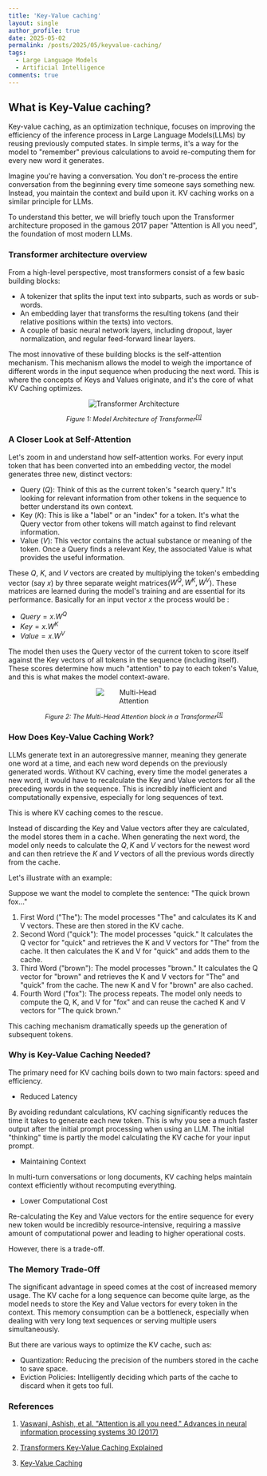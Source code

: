 ```yaml
---
title: 'Key-Value caching'
layout: single
author_profile: true
date: 2025-05-02
permalink: /posts/2025/05/keyvalue-caching/
tags:
  - Large Language Models
  - Artificial Intelligence
comments: true
---
```


## What is Key-Value caching?
Key-value caching, as an optimization technique, focuses on improving the efficiency of the inference process in Large Language Models(LLMs) by reusing previously computed states. In simple terms, it's a way for the model to "remember" previous calculations to avoid re-computing them for every new word it generates.

Imagine you're having a conversation. You don't re-process the entire conversation from the beginning every time someone says something new. Instead, you maintain the context and build upon it. KV caching works on a similar principle for LLMs.

To understand this better, we will briefly touch upon the Transformer architecture proposed in the gamous 2017 paper "Attention is All you need", the foundation of most modern LLMs.

### Transformer architecture overview

From a high-level perspective, most transformers consist of a few basic building blocks:

- A tokenizer that splits the input text into subparts, such as words or sub-words.
- An embedding layer that transforms the resulting tokens (and their relative positions within the texts) into vectors.
- A couple of basic neural network layers, including dropout, layer normalization, and regular feed-forward linear layers.

The most innovative of these building blocks is the self-attention mechanism. This mechanism allows the model to weigh the importance of different words in the input sequence when producing the next word. This is where the concepts of Keys and Values originate, and it's the core of what KV Caching optimizes.

<div style="text-align: center;">
  <img src="{{ site.baseurl }}/images/Transformers.png" alt="Transformer Architecture" style="max-width: 40%; height: auto;">
  <p style="font-style: italic; font-size: 0.9em; text-align: center;">Figure 1: Model Architecture of Transformer<sup><a href="https://arxiv.org/abs/1706.03762v7">[1]</a></sup></p>
</div>

### A Closer Look at Self-Attention

Let's zoom in and understand how self-attention works. For every input token that has been converted into an embedding vector, the model generates three new, distinct vectors:

- Query $(Q)$: Think of this as the current token's "search query." It's looking for relevant information from other tokens in the sequence to better understand its own context.
- Key $(K)$: This is like a "label" or an "index" for a token. It's what the Query vector from other tokens will match against to find relevant information.
- Value $(V)$: This vector contains the actual substance or meaning of the token. Once a Query finds a relevant Key, the associated Value is what provides the useful information.

These $Q$, $K$, and $V$ vectors are created by multiplying the token's embedding vector (say $x$) by three separate weight matrices($W^Q, W^K, W^V$). These matrices are learned during the model's training and are essential for its performance. Basically for an input vector $x$ the process would be :
- $Query = x.W^Q$
- $Key = x.W^K$
- $Value = x.W^V$

The model then uses the Query vector of the current token to score itself against the Key vectors of all tokens in the sequence (including itself). These scores determine how much "attention" to pay to each token's Value, and this is what makes the model context-aware.

<div style="text-align: center;">
  <img src="{{ site.baseurl }}/images/multihead_attention.png" alt="Multi-Head Attention" style="max-width: 30%; height: auto;">
  <p style="font-style: italic; font-size: 0.9em; text-align: center;">Figure 2: The Multi-Head Attention block in a Transformer<sup><a href="https://arxiv.org/abs/1706.03762v7">[1]</a></sup></p>
</div>

### How Does Key-Value Caching Work?

LLMs generate text in an autoregressive manner, meaning they generate one word at a time, and each new word depends on the previously generated words. Without KV caching, every time the model generates a new word, it would have to recalculate the Key and Value vectors for all the preceding words in the sequence. This is incredibly inefficient and computationally expensive, especially for long sequences of text.

This is where KV caching comes to the rescue.

Instead of discarding the Key and Value vectors after they are calculated, the model stores them in a cache. When generating the next word, the model only needs to calculate the $Q, K$ and $V$ vectors for the newest word and can then retrieve the $K$ and $V$ vectors of all the previous words directly from the cache.

Let's illustrate with an example:

Suppose we want the model to complete the sentence: "The quick brown fox..."

1. First Word ("The"): The model processes "The" and calculates its K and V vectors. These are then stored in the KV cache.
2. Second Word ("quick"): The model processes "quick." It calculates the Q vector for "quick" and retrieves the K and V vectors for "The" from the cache. It then calculates the K and V for "quick" and adds them to the cache.
3. Third Word ("brown"): The model processes "brown." It calculates the Q vector for "brown" and retrieves the K and V vectors for "The" and "quick" from the cache. The new K and V for "brown" are also cached.
4. Fourth Word ("fox"): The process repeats. The model only needs to compute the Q, K, and V for "fox" and can reuse the cached K and V vectors for "The quick brown."

This caching mechanism dramatically speeds up the generation of subsequent tokens.


### Why is Key-Value Caching Needed?
The primary need for KV caching boils down to two main factors: speed and efficiency.

- Reduced Latency

By avoiding redundant calculations, KV caching significantly reduces the time it takes to generate each new token. This is why you see a much faster output after the initial prompt processing when using an LLM. The initial "thinking" time is partly the model calculating the KV cache for your input prompt.

- Maintaining Context

In multi-turn conversations or long documents, KV caching helps maintain context efficiently without recomputing everything.

- Lower Computational Cost

Re-calculating the Key and Value vectors for the entire sequence for every new token would be incredibly resource-intensive, requiring a massive amount of computational power and leading to higher operational costs.

However, there is a trade-off.

### The Memory Trade-Off

The significant advantage in speed comes at the cost of increased memory usage. The KV cache for a long sequence can become quite large, as the model needs to store the Key and Value vectors for every token in the context. This memory consumption can be a bottleneck, especially when dealing with very long text sequences or serving multiple users simultaneously.

But there are various ways to optimize the KV cache, such as:

- Quantization: Reducing the precision of the numbers stored in the cache to save space.
- Eviction Policies: Intelligently deciding which parts of the cache to discard when it gets too full.



### References
1. [Vaswani, Ashish, et al. "Attention is all you need." Advances in neural information processing systems 30 (2017)](https://arxiv.org/abs/1706.03762v7)

2. [Transformers Key-Value Caching Explained](https://neptune.ai/blog/transformers-key-value-caching)

3. [Key-Value Caching](https://apxml.com/courses/how-to-build-a-large-language-model/chapter-28-efficient-inference-strategies/key-value-kv-caching)